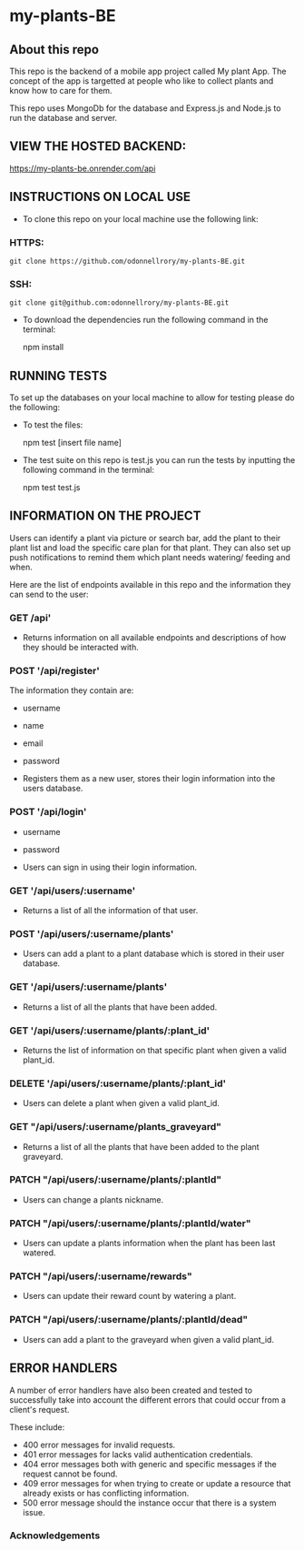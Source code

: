 # my-plants-BE

## About this repo

This repo is the backend of a mobile app project called My plant App. The concept of the app is targetted at people who like to collect plants and know how to care for them.

This repo uses MongoDb for the database and Express.js and Node.js to run the database and server.

## VIEW THE HOSTED BACKEND:

https://my-plants-be.onrender.com/api

## INSTRUCTIONS ON LOCAL USE

- To clone this repo on your local machine use the following link:

### HTTPS:

    git clone https://github.com/odonnellrory/my-plants-BE.git

### SSH:

    git clone git@github.com:odonnellrory/my-plants-BE.git

- To download the dependencies run the following command in the terminal:

  npm install

## RUNNING TESTS

To set up the databases on your local machine to allow for testing please do the following:

- To test the files:

  npm test [insert file name]

- The test suite on this repo is test.js you can run the tests by inputting the following command in the terminal:

  npm test test.js

## INFORMATION ON THE PROJECT

Users can identify a plant via picture or search bar, add the plant to their plant list and load the specific care plan for that plant. They can also set up push notifications to remind them which plant needs watering/ feeding and when.

Here are the list of endpoints available in this repo and the information they can send to the user:

### GET /api'

- Returns information on all available endpoints and descriptions of how they should be interacted with.

### POST '/api/register'

The information they contain are:

- username
- name
- email
- password

- Registers them as a new user, stores their login information into the users database.

### POST '/api/login'

- username
- password

- Users can sign in using their login information.

### GET '/api/users/:username'

- Returns a list of all the information of that user.

### POST '/api/users/:username/plants'

- Users can add a plant to a plant database which is stored in their user database.

### GET '/api/users/:username/plants'

- Returns a list of all the plants that have been added.

### GET '/api/users/:username/plants/:plant_id'

- Returns the list of information on that specific plant when given a valid plant_id.

### DELETE '/api/users/:username/plants/:plant_id'

- Users can delete a plant when given a valid plant_id.

### GET "/api/users/:username/plants_graveyard"

- Returns a list of all the plants that have been added to the plant graveyard.

### PATCH "/api/users/:username/plants/:plantId"

- Users can change a plants nickname.

### PATCH "/api/users/:username/plants/:plantId/water"

- Users can update a plants information when the plant has been last watered.

### PATCH "/api/users/:username/rewards"

- Users can update their reward count by watering a plant.

### PATCH "/api/users/:username/plants/:plantId/dead"

- Users can add a plant to the graveyard when given a valid plant_id.

## ERROR HANDLERS

A number of error handlers have also been created and tested to successfully take into account the different errors that could occur from a client's request.

These include:

- 400 error messages for invalid requests.
- 401 error messages for lacks valid authentication credentials.
- 404 error messages both with generic and specific messages if the request cannot be found.
- 409 error messages for when trying to create or update a resource that already exists or has conflicting information.
- 500 error message should the instance occur that there is a system issue.

### Acknowledgements
